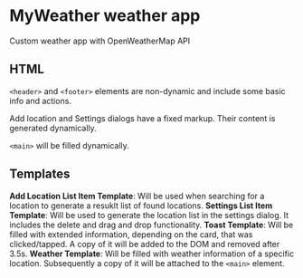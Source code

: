 # MyWeather weather app

Custom weather app with OpenWeatherMap API

## HTML

`<header>` and `<footer>` elements are non-dynamic and include some basic info and actions.

Add location and Settings dialogs have a fixed markup. Their content is generated dynamically.

`<main>` will be filled dynamically.

## Templates

**Add Location List Item Template**: Will be used when searching for a location to generate a resuklt list of found locations.
**Settings List Item Template**: Will be used to generate the location list in the settings dialog. It includes the delete and drag and drop functionality.
**Toast Template**: Will be filled with extended information, depending on the card, that was clicked/tapped. A copy of it will be added to the DOM and removed after 3.5s.
**Weather Template**: Will be filled with weather information of a specific location. Subsequently a copy of it will be attached to the `<main>` element.

